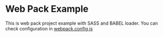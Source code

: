 # Web Pack Example
This is web pack project example with SASS and BABEL loader.
You can check configuration in [webpack.config.js](https://github.com/mati2251/web-pack-example/blob/master/webpack.config.js)